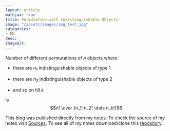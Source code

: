 ```yaml
---
layout: article
mathjax: true
title: Permutation with Indistinguishable Objects
image: "/assets/images/img_test.jpg"
categories:
- DM
desc:   
imagealt: 
---
```


Number of different permutations of $n$ objects where:

































































































































































































































































































































































* there are $n_1$ indistinguishable objects of type 1

































































































































































































































































































































































* there are $n_2$ indistinguishable objects of type 2

































































































































































































































































































































































* and so on till $k$


































































































































































































































































































































































is $$n! \over {n_1! n_2! \dots n_k!}$$


































































































































































































































































































































































This blog was published directly from my notes.
To check the source of my notes visit [Sources](sources.html).
To see all of my notes download/clone this [repository](https://github.com/bovem/CS).